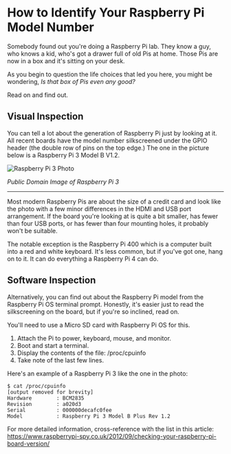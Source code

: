 # How to Identify Your Raspberry Pi Model Number
Somebody found out you're doing a Raspberry Pi lab. They know a guy, who knows a kid, who's got a drawer full of old Pis at home. Those Pis are now in a box and it's sitting on your desk.

As you begin to question the life choices that led you here, you might be wondering, _Is that box of Pis even any good?_

Read on and find out.

## Visual Inspection
You can tell a lot about the generation of Raspberry Pi just by looking at it. All recent boards have the model number silkscreened under the GPIO header (the double row of pins on the top edge.) The one in the picture below is a Raspberry Pi 3 Model B V1.2.

![Raspberry Pi 3 Photo](images/Raspberry_Pi_3.jpg)

_Public Domain Image of Raspberry Pi 3_

___

Most modern Raspberry Pis are about the size of a credit card and look like the photo with a few minor differences in the HDMI and USB port arrangement. If the board you're looking at is quite a bit smaller, has fewer than four USB ports, or has fewer than four mounting holes, it probably won't be suitable.

The notable exception is the Raspberry Pi 400 which is a computer built into a red and white keyboard. It's less common, but if you've got one, hang on to it. It can do everything a Raspberry Pi 4 can do.

## Software Inspection
Alternatively, you can find out about the Raspberry Pi model from the Raspberry Pi OS terminal prompt. Honestly, it's easier just to read the silkscreening on the board, but if you're so inclined, read on.

You'll need to use a Micro SD card with Raspberry Pi OS for this.

1. Attach the Pi to power, keyboard, mouse, and monitor.
2. Boot and start a terminal.
3. Display the contents of the file: /proc/cpuinfo
4. Take note of the last few lines. 

Here's an example of a Raspberry Pi 3 like the one in the photo:
```
$ cat /proc/cpuinfo
[output removed for brevity]
Hardware        : BCM2835
Revision        : a020d3
Serial          : 000000decafc0fee
Model           : Raspberry Pi 3 Model B Plus Rev 1.2
```

For more detailed information, cross-reference with the list in this article: https://www.raspberrypi-spy.co.uk/2012/09/checking-your-raspberry-pi-board-version/
